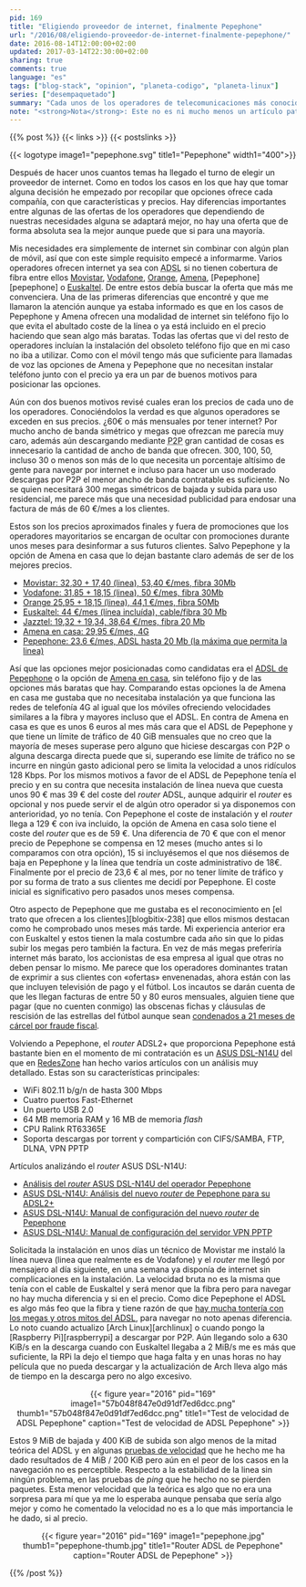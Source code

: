 ```yaml
---
pid: 169
title: "Eligiendo proveedor de internet, finalmente Pepephone"
url: "/2016/08/eligiendo-proveedor-de-internet-finalmente-pepephone/"
date: 2016-08-14T12:00:00+02:00
updated: 2017-03-14T22:30:00+02:00
sharing: true
comments: true
language: "es"
tags: ["blog-stack", "opinion", "planeta-codigo", "planeta-linux"]
series: ["desempaquetado"]
summary: "Cada unos de los operadores de telecomunicaciones más conocidos e importantes ofrecen internet ya sean con fibra óptica, ADSL o incluso 4G. Junto con la forma de ofrecer internet que en la mayoría es mediante fibra las diferencias están en el precio y las diferencias son significativas. En este artículo comentaré que opciones he barajado y por cual me he decidido finalmente."
note: "<strong>Nota</strong>: Este no es ni mucho menos un artículo patrocinado encubierto. Simplemente es mi experiencia en la búsqueda de un proveedor de internet y como cliente."
---
```


{{% post %}}
{{< links >}}
{{< postslinks >}}

{{< logotype image1="pepephone.svg" title1="Pepephone" width1="400">}}

Después de hacer unos cuantos temas ha llegado el turno de elegir un proveedor de internet. Como en todos los casos en los que hay que tomar alguna decisión he empezado por recopilar que opciones ofrece cada compañía, con que características y precios. Hay diferencias importantes entre algunas de las ofertas de los operadores que dependiendo de nuestras necesidades alguna se adaptará mejor, no hay una oferta que de forma absoluta sea la mejor aunque puede que si para una mayoría.

Mis necesidades era simplemente de internet sin combinar con algún plan de móvil, así que con este simple requisito empecé a informarme. Varios operadores ofrecen internet ya sea con <abbr title="Asymmetric Digital Subscriber Line">ADSL</abbr> si no tienen cobertura de fibra entre ellos [Movistar](http://www.movistar.es/), [Vodafone](http://www.vodafone.es), [Orange](http://www.orange.es/), [Amena](http://www.amena.com/), [Pepephone][pepephone] o [Euskaltel](http://www.euskaltel.com). De entre estos debía buscar la oferta que más me convenciera. Una de las primeras diferencias que encontré y que me llamaron la atención aunque ya estaba informado es que en los casos de Pepephone y Amena ofrecen una modalidad de internet sin teléfono fijo lo que evita el abultado coste de la línea o ya está incluido en el precio haciendo que sean algo más baratas. Todas las ofertas que vi del resto de operadores incluían la instalación del obsoleto teléfono fijo que en mi caso no iba a utilizar. Como con el móvil tengo más que suficiente para llamadas de voz las opciones de Amena y Pepephone que no necesitan instalar teléfono junto con el precio ya era un par de buenos motivos para posicionar las opciones.

Aún con dos buenos motivos revisé cuales eran los precios de cada uno de los operadores. Conociéndolos la verdad es que algunos operadores se exceden en sus precios. ¿60€ o más mensuales por tener internet? Por mucho ancho de banda simétrico y megas que ofrezcan me parecía muy caro, además aún descargando mediante <abbr title="Peer-to-peer">P2P</abbr> gran cantidad de cosas es innecesario la cantidad de ancho de banda que ofrecen. 300, 100, 50, incluso 30 o menos son más de lo que necesita un porcentaje altísimo de gente para navegar por internet e incluso para hacer un uso moderado descargas por P2P el menor ancho de banda contratable es suficiente. No se quien necesitará 300 megas simétricos de bajada y subida para uso residencial, me parece más que una necesidad publicidad para endosar una factura de más de 60 €/mes a los clientes.

Estos son los precios aproximados finales y fuera de promociones que los operadores mayoritarios se encargan de ocultar con promociones durante unos meses para desinformar a sus futuros clientes. Salvo Pepephone y la opción de Amena en casa que lo dejan bastante claro además de ser de los mejores precios.

* [Movistar: 32,30 + 17,40 (linea), 53,40 €/mes, fibra 30Mb](http://www.movistar.es/particulares/internet/adsl-fibra-optica?pid=PA-home-NuestrosProductos-2)
* [Vodafone: 31,85 + 18,15 (linea), 50 €/mes, fibra 30Mb](https://www.vodafone.es/tienda/particulares/es/internet-y-fijo/tarifas-cobertura-fibra-adsl/?mostrarGE=true)
* [Orange 25,95 + 18,15 (linea), 44,1 €/mes, fibra 50Mb](http://internet.orange.es/adsl/)
* [Euskaltel: 44 €/mes (línea incluída), cable/fibra 30 Mb](http://www.euskaltel.com/CanalOnline/particulares/tienda/fijo/modalidades-internet)
* [Jazztel: 19,32 + 19,34, 38,64 €/mes, fibra 20 Mb](https://www.jazztel.com/internet/fibra.html)
* [Amena en casa: 29,95 €/mes, 4G](http://www.amena.com/tarifas/)
* [Pepephone: 23,6 €/mes, ADSL hasta 20 Mb (la máxima que permita la linea)](http://www.pepephone.com/adsl)

Así que las opciones mejor posicionadas como candidatas era el [ADSL de Pepephone](https://www.pepephone.com/adsl) o la opción de [Amena en casa](http://tiendaonline2.amena.com/tarifas/amena-en-casa), sin teléfono fijo y de las opciones más baratas que hay. Comparando estas opciones la de Amena en casa me gustaba que no necesitaba instalación ya que funciona las redes de telefonía 4G al igual que los móviles ofreciendo velocidades similares a la fibra y mayores incluso que el ADSL. En contra de Amena en casa es que es unos 6 euros al mes más cara que el ADSL de Pepephone y que tiene un límite de tráfico de 40 GiB mensuales que no creo que la mayoría de meses superase pero alguno que hiciese descargas con P2P o alguna descarga directa puede que si, superando ese límite de tráfico no se incurre en ningún gasto adicional pero se limita la velocidad a unos ridículos 128 Kbps. Por los mismos motivos a favor de el ADSL de Pepephone tenía el precio y en su contra que necesita instalación de línea nueva que cuesta unos 90 € mas 39 € del coste del _router_ ADSL, aunque adquirir el _router_ es opcional y nos puede servir el de algún otro operador si ya disponemos con anterioridad, yo no tenía. Con Pepephone el coste de instalación y el _router_ llega a 129 € con iva incluido, la opción de Amena en casa solo tiene el coste del _router_ que es de 59 €. Una diferencia de 70 € que con el menor precio de Pepephone se compensa en 12 meses (mucho antes si lo comparamos con otra opción), 15 si incluyésemos el que nos diésemos de baja en Pepephone y la línea que tendría un coste administrativo de 18€. Finalmente por el precio de 23,6 € al mes, por no tener límite de tráfico y por su forma de trato a sus clientes me decidí por Pepephone. El coste inicial es significativo pero pasados unos meses compensa.

Otro aspecto de Pepephone que me gustaba es el reconocimiento en [el trato que ofrecen a los clientes][blogbitix-238] que ellos mismos destacan como he comprobado unos meses más tarde. Mi experiencia anterior era con Euskaltel y estos tienen la mala costumbre cada año sin que lo pidas subir los megas pero también la factura. En vez de más megas preferiría internet más barato, los accionistas de esa empresa al igual que otras no deben pensar lo mismo. Me parece que los operadores dominantes tratan de exprimir a sus clientes con «ofertas» envenenadas, ahora están con las que incluyen televisión de pago y el fútbol. Los incautos se darán cuenta de que les llegan facturas de entre 50 y 80 euros mensuales, alguien tiene que pagar (que no cuenten conmigo) las obscenas fichas y cláusulas de rescisión de las estrellas del fútbol aunque sean [condenados a 21 meses de cárcel por fraude fiscal](http://www.eldiario.es/catalunya/Messi-condenados-carcel-fraude-fiscal_0_534396864.html).

Volviendo a Pepephone, el _router_ ADSL2+ que proporciona Pepephone está bastante bien en el momento de mi contratación es un [ASUS DSL-N14U](https://www.asus.com/es/Networking/DSLN14U/) del que en [RedesZone](http://www.redeszone.net/) han hecho varios artículos con un análisis muy detallado. Estas son su características principales:

* WiFi 802.11 b/g/n de hasta 300 Mbps
* Cuatro puertos Fast-Ethernet
* Un puerto USB 2.0
* 64 MB memoria RAM y 16 MB de memoria _flash_
* CPU Ralink RT63365E
* Soporta descargas por torrent y compartición con CIFS/SAMBA, FTP, DLNA, VPN PPTP

Artículos analizándo el _router_ ASUS DSL-N14U:

* [Análisis del _router_ ASUS DSL-N14U del operador Pepephone](http://www.redeszone.net/2016/07/25/analisis-del-router-asus-dsl-n14u-del-operador-pepephone/)
* [ASUS DSL-N14U: Análisis del nuevo _router_ de Pepephone para su ADSL2+](http://www.redeszone.net/pepephone/asus-dsl-n14u-analisis/)
* [ASUS DSL-N14U: Manual de configuración del nuevo _router_ de Pepephone](http://www.redeszone.net/pepephone/asus-dsl-n14u-manual-configuracion/)
* [ASUS DSL-N14U: Manual de configuración del servidor VPN PPTP](http://www.redeszone.net/pepephone/asus-dsl-n14u-manual-servidor-vpn-pptp/)

Solicitada la instalación en unos días un técnico de Movistar me instaló la línea nueva (linea que realmente es de Vodafone) y el _router_ me llegó por mensajero al día siguiente, en una semana ya disponía de internet sin complicaciones en la instalación. La velocidad bruta no es la misma que tenía con el cable de Euskaltel y será menor que la fibra pero para navegar no hay mucha diferencia y si en el precio. Como dice Pepephone el ADSL es algo más feo que la fibra y tiene razón de que [hay mucha tontería con los megas y otros mitos del ADSL](http://blog.pepephone.com/index.php/5-verdades-muy-largas-sobre-el-adsl/), para navegar no noto apenas diferencia. Lo noto cuando actualizo [Arch Linux][archlinux] o cuando pongo la [Raspberry Pi][raspberrypi] a descargar por P2P. Aún llegando solo a 630 KiB/s en la descarga cuando con Euskaltel llegaba a 2 MiB/s me es más que suficiente, la RPi la dejo el tiempo que haga falta y en unas horas no hay película que no pueda descargar y la actualización de Arch lleva algo más de tiempo en la descarga pero no algo excesivo.

<div class="media" style="text-align: center;">
    {{< figure year="2016" pid="169"
        image1="57b048f847e0d91df7ed6dcc.png" thumb1="57b048f847e0d91df7ed6dcc.png" title1="Test de velocidad de ADSL Pepephone"
        caption="Test de velocidad de ADSL Pepephone" >}}
</div>

Estos 9 MiB de bajada y 400 KiB de subida son algo menos de la mitad teórica del ADSL y en algunas [pruebas de velocidad](http://www.testdevelocidad.es/) que he hecho me ha dado resultados de 4 MiB / 200 KiB pero aún en el peor de los casos en la navegación no es perceptible. Respecto a la estabilidad de la linea sin ningún problema, en las pruebas de _ping_ que he hecho no se pierden paquetes. Esta menor velocidad que la teórica es algo que no era una sorpresa para mí que ya me lo esperaba aunque pensaba que sería algo mejor y como he comentado la velocidad no es a lo que más importancia le he dado, si al precio.

<div class="media" style="text-align: center;">
    {{< figure year="2016" pid="169"
        image1="pepephone.jpg" thumb1="pepephone-thumb.jpg" title1="Router ADSL de Pepephone"
        caption="Router ADSL de Pepephone" >}}
</div>

{{% /post %}}
